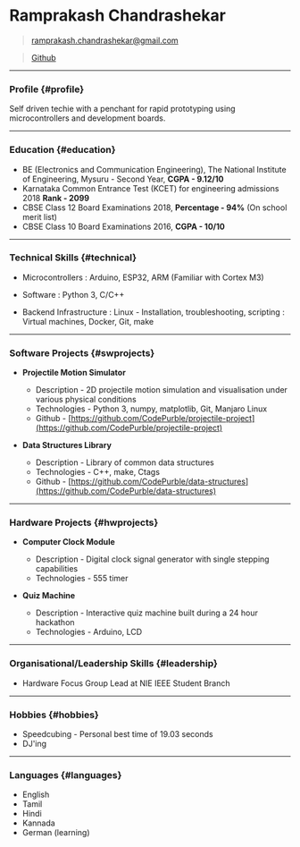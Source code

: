# Ramprakash Chandrashekar

> [ramprakash.chandrashekar@gmail.com](ramprakash.chandrashekar@gmail.com)

> [Github](https://github.com/CodePurble)

------

### Profile {#profile}

Self driven techie with a penchant for rapid prototyping using microcontrollers
and development boards.

------

### Education {#education}

* BE (Electronics and Communication Engineering), The National Institute of Engineering, Mysuru - Second Year, **CGPA - 9.12/10**
* Karnataka Common Entrance Test (KCET) for engineering admissions 2018 **Rank - 2099**
* CBSE Class 12 Board Examinations 2018, **Percentage - 94%** (On school merit list)
* CBSE Class 10 Board Examinations 2016, **CGPA - 10/10**

------

### Technical Skills {#technical}

* Microcontrollers
	: Arduino, ESP32, ARM (Familiar with Cortex M3)

* Software
	: Python 3, C/C++

* Backend Infrastructure
	: Linux - Installation, troubleshooting, scripting
	: Virtual machines, Docker, Git, make
<!-- | Hardware                            | Software | Linux           | Other back-end infrastructure | -->
<!-- |-------------------------------------|----------|-----------------|-------------------------------| -->
<!-- | Arduino                             | Python 3 | Installation    | Git                           | -->
<!-- | ESP32                               | C/C++    | Troubleshooting | make                          | -->
<!-- | ARM (familiar with Cortex M3)       |          | Scripting       | Docker                        | -->
<!-- | Interfacing servos, motors, sensors |          |                 | Virtual machines              | -->

------

### Software Projects {#swprojects}

* **Projectile Motion Simulator**
	* Description - 2D projectile motion simulation and visualisation under various physical conditions
	* Technologies - Python 3, numpy, matplotlib, Git, Manjaro Linux
	* Github - [https://github.com/CodePurble/projectile-project](https://github.com/CodePurble/projectile-project)

* **Data Structures Library**
	* Description - Library of common data structures
	* Technologies - C++, make, Ctags
	* Github - [https://github.com/CodePurble/data-structures](https://github.com/CodePurble/data-structures)

------

### Hardware Projects {#hwprojects}

* **Computer Clock Module**
	* Description - Digital clock signal generator with single stepping capabilities
	* Technologies - 555 timer

* **Quiz Machine**
	* Description - Interactive quiz machine built during a 24 hour hackathon
	* Technologies - Arduino, LCD

------

### Organisational/Leadership Skills {#leadership}

* Hardware Focus Group Lead at NIE IEEE Student Branch

------

### Hobbies {#hobbies}

* Speedcubing - Personal best time of 19.03 seconds
* DJ'ing

------

### Languages {#languages}

* English
* Tamil
* Hindi
* Kannada
* German (learning)
